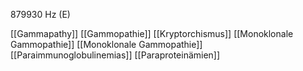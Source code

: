 879930 Hz (E)

[[Gammapathy]]
[[Gammopathie]]
[[Kryptorchismus]]
[[Monoklonale Gammopathie]]
[[Monoklonale Gammopathie]]
[[Paraimmunoglobulinemias]]
[[Paraproteinämien]]